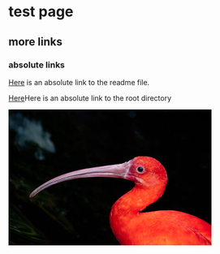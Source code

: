 # test page

## more links

### absolute links
[Here](https://github.com/jcraitz/testing_links/blob/main/README.md) is an absolute link to the readme file.

[Here](https://github.com/jcraitz/testing_links/tree/main/)Here is an absolute link to the root directory

<img src="https://github.com/jcraitz/testing_links/blob/main/Images/scarlet_ibis.jpg" data-canonical-  
src="https://github.com/jcraitz/testing_links/blob/main/Images/scarlet_ibis.jpg" width="400" height="268" />
